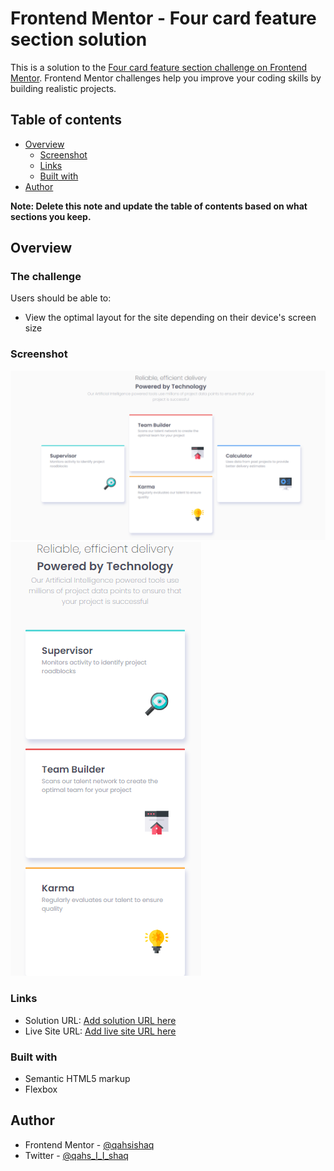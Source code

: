 # Frontend Mentor - Four card feature section solution

This is a solution to the [Four card feature section challenge on Frontend Mentor](https://www.frontendmentor.io/challenges/four-card-feature-section-weK1eFYK). Frontend Mentor challenges help you improve your coding skills by building realistic projects. 

## Table of contents

- [Overview](#overview)
	- [Screenshot](#screenshot)
	- [Links](#links)
	- [Built with](#built-with)
- [Author](#author)


**Note: Delete this note and update the table of contents based on what sections you keep.**

## Overview

### The challenge

Users should be able to:

- View the optimal layout for the site depending on their device's screen size

### Screenshot

![dekstop screenshot](./images/four-feature-desktop.PNG)
![mobile screenshot](./images/four-feature-mobile.PNG)
### Links

- Solution URL: [Add solution URL here](https://github.com/qahsishaq/four-card-feature-section-master)
- Live Site URL: [Add live site URL here](https://four-card-feature-section-master-pied-three.vercel.app/)


### Built with
- Semantic HTML5 markup
- Flexbox
## Author
- Frontend Mentor - [@qahsishaq](https://www.frontendmentor.io/profile/qahsishaq)
- Twitter - [@qahs_I_I_shaq](https://x.com/qahs_I_I_shaq)
